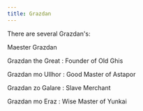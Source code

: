 ```yaml
---
title: Grazdan
---
```


There are several Grazdan's:

Maester Grazdan

Grazdan the Great : Founder of Old Ghis

Grazdan mo Ullhor : Good Master of Astapor

Grazdan zo Galare : Slave Merchant

Grazdan mo Eraz : Wise Master of Yunkai


